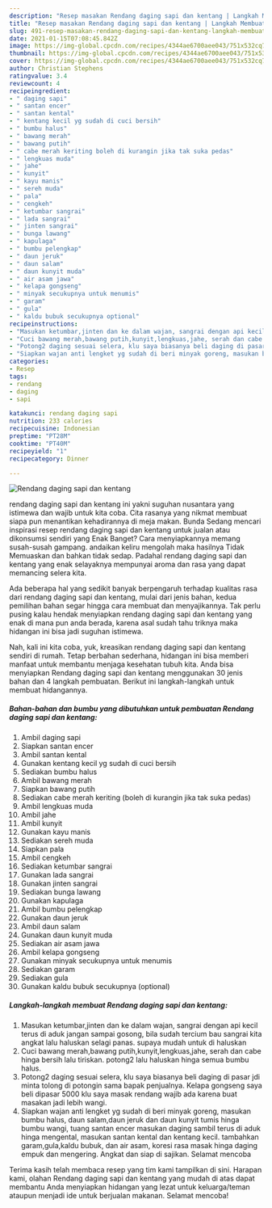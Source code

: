```yaml
---
description: "Resep masakan Rendang daging sapi dan kentang | Langkah Membuat Rendang daging sapi dan kentang Yang Sedap"
title: "Resep masakan Rendang daging sapi dan kentang | Langkah Membuat Rendang daging sapi dan kentang Yang Sedap"
slug: 491-resep-masakan-rendang-daging-sapi-dan-kentang-langkah-membuat-rendang-daging-sapi-dan-kentang-yang-sedap
date: 2021-01-15T07:08:45.842Z
image: https://img-global.cpcdn.com/recipes/4344ae6700aee043/751x532cq70/rendang-daging-sapi-dan-kentang-foto-resep-utama.jpg
thumbnail: https://img-global.cpcdn.com/recipes/4344ae6700aee043/751x532cq70/rendang-daging-sapi-dan-kentang-foto-resep-utama.jpg
cover: https://img-global.cpcdn.com/recipes/4344ae6700aee043/751x532cq70/rendang-daging-sapi-dan-kentang-foto-resep-utama.jpg
author: Christian Stephens
ratingvalue: 3.4
reviewcount: 4
recipeingredient:
- " daging sapi"
- " santan encer"
- " santan kental"
- " kentang kecil yg sudah di cuci bersih"
- " bumbu halus"
- " bawang merah"
- " bawang putih"
- " cabe merah keriting boleh di kurangin jika tak suka pedas"
- " lengkuas muda"
- " jahe"
- " kunyit"
- " kayu manis"
- " sereh muda"
- " pala"
- " cengkeh"
- " ketumbar sangrai"
- " lada sangrai"
- " jinten sangrai"
- " bunga lawang"
- " kapulaga"
- " bumbu pelengkap"
- " daun jeruk"
- " daun salam"
- " daun kunyit muda"
- " air asam jawa"
- " kelapa gongseng"
- " minyak secukupnya untuk menumis"
- " garam"
- " gula"
- " kaldu bubuk secukupnya optional"
recipeinstructions:
- "Masukan ketumbar,jinten dan ke dalam wajan, sangrai dengan api kecil terus di aduk jangan sampai gosong, bila sudah tercium bau sangrai kita angkat lalu haluskan selagi panas. supaya mudah untuk di haluskan"
- "Cuci bawang merah,bawang putih,kunyit,lengkuas,jahe, serah dan cabe hinga bersih lalu tiriskan. potong2 lalu haluskan hinga semua bumbu halus."
- "Potong2 daging sesuai selera, klu saya biasanya beli daging di pasar jdi minta tolong di potongin sama bapak penjualnya. Kelapa gongseng saya beli dipasar 5000 klu saya masak rendang wajib ada karena buat masakan jadi lebih wangi."
- "Siapkan wajan anti lengket yg sudah di beri minyak goreng, masukan bumbu halus, daun salam,daun jeruk dan daun kunyit tumis hinga bumbu wangi, tuang santan encer masukan daging sambil terus di aduk hinga mengental, masukan santan kental dan kentang kecil. tambahkan garam,gula,kaldu bubuk, dan air asam, koresi rasa masak hinga daging empuk dan mengering. Angkat dan siap di sajikan. Selamat mencoba"
categories:
- Resep
tags:
- rendang
- daging
- sapi

katakunci: rendang daging sapi 
nutrition: 233 calories
recipecuisine: Indonesian
preptime: "PT28M"
cooktime: "PT40M"
recipeyield: "1"
recipecategory: Dinner

---
```



![Rendang daging sapi dan kentang](https://img-global.cpcdn.com/recipes/4344ae6700aee043/751x532cq70/rendang-daging-sapi-dan-kentang-foto-resep-utama.jpg)


rendang daging sapi dan kentang ini yakni suguhan nusantara yang istimewa dan wajib untuk kita coba. Cita rasanya yang nikmat membuat siapa pun menantikan kehadirannya di meja makan.
Bunda Sedang mencari inspirasi resep rendang daging sapi dan kentang untuk jualan atau dikonsumsi sendiri yang Enak Banget? Cara menyiapkannya memang susah-susah gampang. andaikan keliru mengolah maka hasilnya Tidak Memuaskan dan bahkan tidak sedap. Padahal rendang daging sapi dan kentang yang enak selayaknya mempunyai aroma dan rasa yang dapat memancing selera kita.



Ada beberapa hal yang sedikit banyak berpengaruh terhadap kualitas rasa dari rendang daging sapi dan kentang, mulai dari jenis bahan, kedua pemilihan bahan segar hingga cara membuat dan menyajikannya. Tak perlu pusing kalau hendak menyiapkan rendang daging sapi dan kentang yang enak di mana pun anda berada, karena asal sudah tahu triknya maka hidangan ini bisa jadi suguhan istimewa.


Nah, kali ini kita coba, yuk, kreasikan rendang daging sapi dan kentang sendiri di rumah. Tetap berbahan sederhana, hidangan ini bisa memberi manfaat untuk membantu menjaga kesehatan tubuh kita. Anda bisa menyiapkan Rendang daging sapi dan kentang menggunakan 30 jenis bahan dan 4 langkah pembuatan. Berikut ini langkah-langkah untuk membuat hidangannya.

<!--inarticleads1-->

##### Bahan-bahan dan bumbu yang dibutuhkan untuk pembuatan Rendang daging sapi dan kentang:

1. Ambil  daging sapi
1. Siapkan  santan encer
1. Ambil  santan kental
1. Gunakan  kentang kecil yg sudah di cuci bersih
1. Sediakan  bumbu halus
1. Ambil  bawang merah
1. Siapkan  bawang putih
1. Sediakan  cabe merah keriting (boleh di kurangin jika tak suka pedas)
1. Ambil  lengkuas muda
1. Ambil  jahe
1. Ambil  kunyit
1. Gunakan  kayu manis
1. Sediakan  sereh muda
1. Siapkan  pala
1. Ambil  cengkeh
1. Sediakan  ketumbar sangrai
1. Gunakan  lada sangrai
1. Gunakan  jinten sangrai
1. Sediakan  bunga lawang
1. Gunakan  kapulaga
1. Ambil  bumbu pelengkap
1. Gunakan  daun jeruk
1. Ambil  daun salam
1. Gunakan  daun kunyit muda
1. Sediakan  air asam jawa
1. Ambil  kelapa gongseng
1. Gunakan  minyak secukupnya untuk menumis
1. Sediakan  garam
1. Sediakan  gula
1. Gunakan  kaldu bubuk secukupnya (optional)




<!--inarticleads2-->

##### Langkah-langkah membuat Rendang daging sapi dan kentang:

1. Masukan ketumbar,jinten dan ke dalam wajan, sangrai dengan api kecil terus di aduk jangan sampai gosong, bila sudah tercium bau sangrai kita angkat lalu haluskan selagi panas. supaya mudah untuk di haluskan
1. Cuci bawang merah,bawang putih,kunyit,lengkuas,jahe, serah dan cabe hinga bersih lalu tiriskan. potong2 lalu haluskan hinga semua bumbu halus.
1. Potong2 daging sesuai selera, klu saya biasanya beli daging di pasar jdi minta tolong di potongin sama bapak penjualnya. Kelapa gongseng saya beli dipasar 5000 klu saya masak rendang wajib ada karena buat masakan jadi lebih wangi.
1. Siapkan wajan anti lengket yg sudah di beri minyak goreng, masukan bumbu halus, daun salam,daun jeruk dan daun kunyit tumis hinga bumbu wangi, tuang santan encer masukan daging sambil terus di aduk hinga mengental, masukan santan kental dan kentang kecil. tambahkan garam,gula,kaldu bubuk, dan air asam, koresi rasa masak hinga daging empuk dan mengering. Angkat dan siap di sajikan. Selamat mencoba




Terima kasih telah membaca resep yang tim kami tampilkan di sini. Harapan kami, olahan Rendang daging sapi dan kentang yang mudah di atas dapat membantu Anda menyiapkan hidangan yang lezat untuk keluarga/teman ataupun menjadi ide untuk berjualan makanan. Selamat mencoba!
